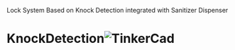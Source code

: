 Lock System Based on Knock Detection integrated with Sanitizer Dispenser 
# KnockDetection![TinkerCad](https://user-images.githubusercontent.com/83804789/204150150-f3dc576f-4aa3-41d3-b2d4-217e66e94913.JPG)
